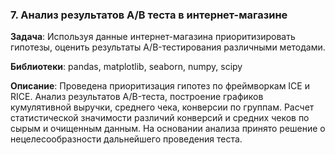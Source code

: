 ### 7. Анализ результатов A/B теста в интернет-магазине 
**Задача**: Используя данные интернет-магазина приоритизировать гипотезы, оценить результаты A/B-тестирования различными методами.

**Библиотеки**: pandas, matplotlib, seaborn, numpy, scipy

**Описание**: Проведена приоритизация гипотез по фреймворкам ICE и RICE. Анализ результатов A/B-теста, построение графиков кумулятивной выручки, среднего чека, конверсии по группам. Расчет статистической значимости различий конверсий и средних чеков по сырым и очищенным данным. На основании анализа принято решение о нецелесообразности дальнейшего проведения теста.
